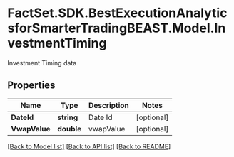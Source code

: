 # FactSet.SDK.BestExecutionAnalyticsforSmarterTradingBEAST.Model.InvestmentTiming
Investment Timing data

## Properties

Name | Type | Description | Notes
------------ | ------------- | ------------- | -------------
**DateId** | **string** | Date Id | [optional] 
**VwapValue** | **double** | vwapValue | [optional] 

[[Back to Model list]](../README.md#documentation-for-models) [[Back to API list]](../README.md#documentation-for-api-endpoints) [[Back to README]](../README.md)

